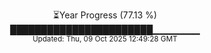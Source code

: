 <p align="center">
⏳Year Progress (77.13 %) <br>
███████████████████████▁▁▁▁▁▁▁ <br>
<sub>Updated: Thu, 09 Oct 2025 12:49:28 GMT</sub>
</p>

